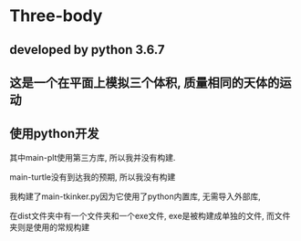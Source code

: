 # Three-body

## developed by python 3.6.7

## 这是一个在平面上模拟三个体积, 质量相同的天体的运动

## 使用python开发

其中main-plt使用第三方库, 所以我并没有构建.

main-turtle没有到达我的预期, 所以我没有构建

我构建了main-tkinker.py因为它使用了python内置库, 无需导入外部库, 

在dist文件夹中有一个文件夹和一个exe文件, exe是被构建成单独的文件, 而文件夹则是使用的常规构建
